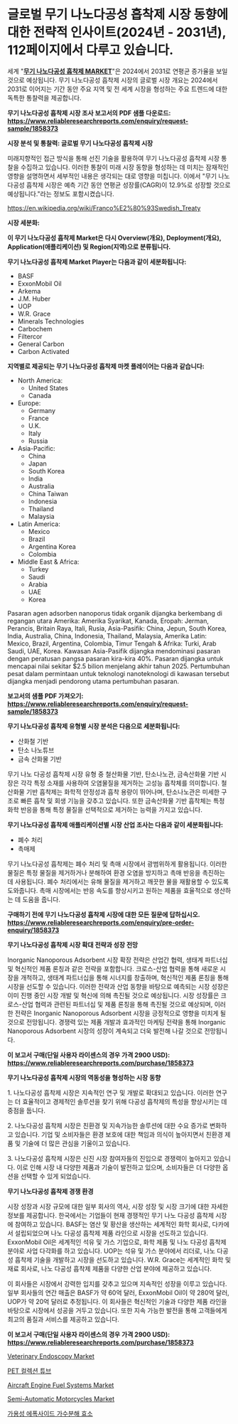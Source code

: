 <p><h1>글로벌 무기 나노다공성 흡착제 시장 동향에 대한 전략적 인사이트(2024년 - 2031년), 112페이지에서 다루고 있습니다.</h1></p><p>세계 "<strong><a href="https://www.reliableresearchreports.com/inorganic-nanoporous-adsorbent-r1858373">무기 나노다공성 흡착제 MARKET</a></strong>"은 2024에서 2031로 연평균 증가율을 보일 것으로 예상됩니다. 무기 나노다공성 흡착제 시장의 글로벌 시장 개요는 2024에서 2031로 이어지는 기간 동안 주요 지역 및 전 세계 시장을 형성하는 주요 트렌드에 대한 독특한 통찰력을 제공합니다.</p>
<p><strong>무기 나노다공성 흡착제 시장 조사 보고서의 PDF 샘플 다운로드: <a href="https://www.reliableresearchreports.com/enquiry/request-sample/1858373">https://www.reliableresearchreports.com/enquiry/request-sample/1858373</a></strong></p>
<p><strong>시장 분석 및 통찰력: 글로벌 무기 나노다공성 흡착제 시장</strong></p>
<p><p>미래지향적인 접근 방식을 통해 선진 기술을 활용하여 무기 나노다공성 흡착제 시장 통찰을 수집하고 있습니다. 이러한 통찰이 미래 시장 동향을 형성하는 데 미치는 잠재적인 영향을 설명하면서 세부적인 내용은 생각되는 대로 영향을 미칩니다. 이에서 "무기 나노다공성 흡착제 시장은 예측 기간 동안 연평균 성장률(CAGR)이 12.9%로 성장할 것으로 예상됩니다."라는 정보도 포함시켰습니다.</p></p>
<p><a href="%7CAUTHORITHY_DOMAIN_URL%7C">https://en.wikipedia.org/wiki/Franco%E2%80%93Swedish_Treaty</a></p>
<p><strong>시장 세분화:</strong></p>
<p><strong>이 무기 나노다공성 흡착제 Market은 다시 Overview(개요), Deployment(개요), Application(애플리케이션) 및 Region(지역)으로 분류됩니다.</strong></p>
<p><strong>무기 나노다공성 흡착제 Market Player는 다음과 같이 세분화됩니다:</strong></p>
<p><ul><li>BASF</li><li>ExxonMobil Oil</li><li>Arkema</li><li>J.M. Huber</li><li>UOP</li><li>W.R. Grace</li><li>Minerals Technologies</li><li>Carbochem</li><li>Filtercor</li><li>General Carbon</li><li>Carbon Activated</li></ul></p>
<p><strong>지역별로 제공되는 무기 나노다공성 흡착제 마켓 플레이어는 다음과 같습니다:</strong></p>
<p><ul>
    <li>
        North America:
        <ul>
            <li>United States</li>
            <li>Canada</li>
        </ul>
    </li>
    <li>
        Europe:
        <ul>
            <li>Germany</li>
            <li>France</li>
            <li>U.K.</li>
            <li>Italy</li>
            <li>Russia</li>
        </ul>
    </li>
    <li>
        Asia-Pacific:
        <ul>
            <li>China</li>
            <li>Japan</li>
            <li>South Korea</li>
            <li>India</li>
            <li>Australia</li>
            <li>China Taiwan</li>
            <li>Indonesia</li>
            <li>Thailand</li>
            <li>Malaysia</li>
        </ul>
    </li>
    <li>
        Latin America:
        <ul>
            <li>Mexico</li>
            <li>Brazil</li>
            <li>Argentina Korea</li>
            <li>Colombia</li>
        </ul>
    </li>
    <li>
        Middle East & Africa:
        <ul>
            <li>Turkey</li>
            <li>Saudi</li>
            <li>Arabia</li>
            <li>UAE</li>
            <li>Korea</li>
        </ul>
    </li>
    </ul></p>
<p><p>Pasaran agen adsorben nanoporus tidak organik dijangka berkembang di regangan utara Amerika: Amerika Syarikat, Kanada, Eropah: Jerman, Perancis, Britain Raya, Itali, Rusia, Asia-Pasifik: China, Jepun, South Korea, India, Australia, China, Indonesia, Thailand, Malaysia, Amerika Latin: Mexico, Brazil, Argentina, Colombia, Timur Tengah & Afrika: Turki, Arab Saudi, UAE, Korea. Kawasan Asia-Pasifik dijangka mendominasi pasaran dengan peratusan pangsa pasaran kira-kira 40%. Pasaran dijangka untuk mencapai nilai sekitar $2.5 bilion menjelang akhir tahun 2025. Pertumbuhan pesat dalam permintaan untuk teknologi nanoteknologi di kawasan tersebut dijangka menjadi pendorong utama pertumbuhan pasaran.</p></p>
<p><strong>보고서의 샘플 PDF 가져오기: <a href="https://www.reliableresearchreports.com/enquiry/request-sample/1858373">https://www.reliableresearchreports.com/enquiry/request-sample/1858373</a></strong></p>
<p><strong>무기 나노다공성 흡착제 유형별 시장 분석은 다음으로 세분화됩니다:</strong></p>
<p><ul><li>산화철 기반</li><li>탄소 나노튜브</li><li>금속 산화물 기반</li></ul></p>
<p><p>무기 나노 다공성 흡착제 시장 유형 중 철산화물 기반, 탄소나노관, 금속산화물 기반 시장은 각각 특정 소재를 사용하여 오염물질을 제거하는 고성능 흡착체를 의미합니다. 철산화물 기반 흡착제는 화학적 안정성과 흡착 용량이 뛰어나며, 탄소나노관은 미세한 구조로 빠른 흡착 및 회생 기능을 갖추고 있습니다. 또한 금속산화물 기반 흡착체는 특정 화학 반응을 통해 특정 물질을 선택적으로 제거하는 능력을 가지고 있습니다.</p></p>
<p><strong>무기 나노다공성 흡착제 애플리케이션별 시장 산업 조사는 다음과 같이 세분화됩니다:</strong></p>
<p><ul><li>폐수 처리</li><li>촉매제</li></ul></p>
<p><p>무기 나노다공성 흡착제는 폐수 처리 및 촉매 시장에서 광범위하게 활용됩니다. 이러한 물질은 특정 물질을 제거하거나 분해하여 환경 오염을 방지하고 촉매 반응을 촉진하는 데 사용됩니다. 폐수 처리에서는 유해 물질을 제거하고 깨끗한 물을 재활용할 수 있도록 도와줍니다. 촉매 시장에서는 반응 속도를 향상시키고 원하는 제품을 효율적으로 생산하는 데 도움을 줍니다.</p></p>
<p><strong>구매하기 전에 무기 나노다공성 흡착제 시장에 대한 모든 질문에 답하십시오. <a href="https://www.reliableresearchreports.com/enquiry/pre-order-enquiry/1858373">https://www.reliableresearchreports.com/enquiry/pre-order-enquiry/1858373</a></strong></p>
<p><strong>무기 나노다공성 흡착제 시장 확대 전략과 성장 전망</strong></p>
<p><p>Inorganic Nanoporous Adsorbent 시장 확장 전략은 산업간 협력, 생태계 파트너십 및 혁신적인 제품 론칭과 같은 전략을 포함합니다. 크로스-산업 협력을 통해 새로운 시장을 개척하고, 생태계 파트너십을 통해 시너지를 창출하며, 혁신적인 제품 론칭을 통해 시장을 선도할 수 있습니다. 이러한 전략과 산업 동향을 바탕으로 예측되는 시장 성장은 이미 진행 중인 시장 개발 및 혁신에 의해 촉진될 것으로 예상됩니다. 시장 성장률은 크로스-산업 협력과 관련된 파트너십 및 제품 론칭을 통해 촉진될 것으로 예상되며, 이러한 전략은 Inorganic Nanoporous Adsorbent 시장을 긍정적으로 영향을 미치게 될 것으로 전망됩니다. 경쟁력 있는 제품 개발과 효과적인 마케팅 전략을 통해 Inorganic Nanoporous Adsorbent 시장의 성장이 계속되고 더욱 발전해 나갈 것으로 전망됩니다.</p></p>
<p><strong>이 보고서 구매(단일 사용자 라이센스의 경우 가격 2900 USD): <a href="https://www.reliableresearchreports.com/purchase/1858373">https://www.reliableresearchreports.com/purchase/1858373</a></strong></p>
<p><strong>무기 나노다공성 흡착제 시장의 역동성을 형성하는 시장 동향</strong></p>
<p><p>1. 나노다공성 흡착제 시장은 지속적인 연구 및 개발로 확대되고 있습니다. 이러한 연구는 더 효율적이고 경제적인 솔루션을 찾기 위해 다공성 흡착제의 특성을 향상시키는 데 중점을 둡니다.</p><p>2. 나노다공성 흡착제 시장은 친환경 및 지속가능한 솔루션에 대한 수요 증가로 변화하고 있습니다. 기업 및 소비자들은 환경 보호에 대한 책임과 의식이 높아지면서 친환경 제품 및 기술에 더 많은 관심을 기울이고 있습니다.</p><p>3. 나노다공성 흡착제 시장은 신진 시장 참여자들의 진입으로 경쟁력이 높아지고 있습니다. 이로 인해 시장 내 다양한 제품과 기술이 발전하고 있으며, 소비자들은 더 다양한 옵션을 선택할 수 있게 되었습니다.</p></p>
<p><strong>무기 나노다공성 흡착제 경쟁 환경</strong></p>
<p><p>시장 성장과 시장 규모에 대한 일부 회사의 역사, 시장 성장 및 시장 크기에 대한 자세한 정보를 제공합니다. 한국에서는 기업들이 현재 경쟁적인 무기 나노 다공성 흡착제 시장에 참여하고 있습니다. BASF는 염산 및 황산을 생산하는 세계적인 화학 회사로, 다카에서 설립되었으며 나노 다공성 흡착제 제품 라인으로 시장을 선도하고 있습니다. ExxonMobil Oil은 세계적인 석유 및 가스 기업으로, 화학 제품 및 나노 다공성 흡착제 분야로 사업 다각화를 하고 있습니다. UOP는 석유 및 가스 분야에서 리더로, 나노 다공성 흡착제 기술을 개발하고 시장을 선도하고 있습니다. W.R. Grace는 세계적인 화학 및 재료 회사로, 나노 다공성 흡착제 제품을 다양한 산업 분야에 제공하고 있습니다.</p><p>이 회사들은 시장에서 강력한 입지를 갖추고 있으며 지속적인 성장을 이루고 있습니다. 일부 회사들의 연간 매출은 BASF가 약 60억 달러, ExxonMobil Oil이 약 280억 달러, UOP가 약 20억 달러로 추정됩니다. 이 회사들은 혁신적인 기술과 다양한 제품 라인을 바탕으로 시장에서 성공을 거두고 있습니다. 또한 지속 가능한 발전을 통해 고객들에게 최고의 품질과 서비스를 제공하고 있습니다.</p></p>
<p><strong>이 보고서 구매(단일 사용자 라이센스의 경우 가격 2900 USD): <a href="https://www.reliableresearchreports.com/purchase/1858373">https://www.reliableresearchreports.com/purchase/1858373</a></strong></p>
<p><p><a href="https://medium.com/@karleeprice2004/veterinary-endoscopy-market-essentials-key-market-players-demand-drivers-and-roi-potential-441f94aeed5f">Veterinary Endoscopy Market</a></p><p><a href="https://github.com/sougarounis/Market-Research-Report-List-6/blob/main/5185025108229.md">PET 컬렉션 튜브</a></p><p><a href="https://medium.com/@liam.mcgrath5645/aircraft-engine-fuel-systems-market-size-share-analysis-growth-trends-forecasts-2024-2031-e6a29f0533a1">Aircraft Engine Fuel Systems Market</a></p><p><a href="https://github.com/nathandecarvalho/Market-Research-Report-List-5/blob/main/semi-automatic-motorcycles-market.md">Semi-Automatic Motorcycles Market</a></p><p><a href="https://medium.com/@joshuapierce88/%EC%88%98%EC%9A%A9%EC%84%B1-%EC%97%90%ED%8F%AC%EC%8B%9C%EB%93%9C-%ED%95%98%EC%9D%B4%EB%93%9C%EB%A1%9C%EB%9D%BC%EC%95%84%EC%A0%9C-%EC%8B%9C%EC%9E%A5-%EC%97%AD%ED%95%99%EC%9D%84-%ED%83%90%EC%83%89%ED%95%98%EB%A9%B0-%EA%B8%80%EB%A1%9C%EB%B2%8C-%ED%8A%B8%EB%A0%8C%EB%93%9C-%EB%B0%8F-%EB%AF%B8%EB%9E%98-%EC%84%B1%EC%9E%A5-%EC%A0%84%EB%A7%9D-2024-2031-%EC%9D%84-183%ED%8E%98%EC%9D%B4%EC%A7%80%EC%97%90-%EA%B1%B8%EC%B3%90-%EB%8B%A4%EB%A3%A8%EA%B3%A0-%EC%9E%88%EC%8A%B5%EB%8B%88%EB%8B%A4-2b3242d3d2a5">가용성 에폭사이드 가수분해 효소</a></p></p>
